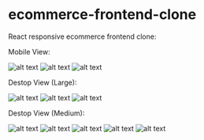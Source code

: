 # ecommerce-frontend-clone
React responsive ecommerce frontend clone:

Mobile View: 

![alt text](./readme-img/m-1.png)
![alt text](./readme-img/m-2.png)
![alt text](./readme-img/m-3.png)

Destop View (Large):

![alt text](./readme-img/xl-1.png)
![alt text](./readme-img/xl-2.png)
![alt text](./readme-img/xl-3.png)

Destop View (Medium):

![alt text](./readme-img/l-1.png)
![alt text](./readme-img/l-2.png)
![alt text](./readme-img/l-3.png)
![alt text](./readme-img/l-4.png)
![alt text](./readme-img/l-5.png)
